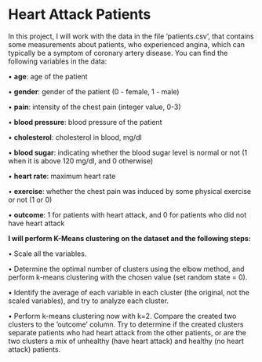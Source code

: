 # Heart Attack Patients

In this project, I will work with the data in the file ’patients.csv’, that contains some measurements about patients, who experienced angina, which can typically be a symptom of coronary
artery disease. You can find the following variables in the data:

• **age**: age of the patient

• **gender**: gender of the patient (0 - female, 1 - male)

• **pain**: intensity of the chest pain (integer value, 0-3)

• **blood pressure**: blood pressure of the patient

• **cholesterol**: cholesterol in blood, mg/dl

• **blood sugar**: indicating whether the blood sugar level is normal or not (1 when it is above 120 mg/dl, and 0 otherwise)

• **heart rate**: maximum heart rate

• **exercise**: whether the chest pain was induced by some physical exercise or not (1 or 0)

• **outcome**: 1 for patients with heart attack, and 0 for patients who did not have heart attack


**I will perform K-Means clustering on the dataset and the following steps:**

• Scale all the variables.

• Determine the optimal number of clusters using the elbow method, and perform k-means clustering with the chosen value (set random state = 0).

• Identify the average of each variable in each cluster (the original, not the scaled variables), and try to analyze each cluster.

• Perform k-means clustering now with k=2. Compare the created two clusters to the ’outcome’ column. Try to determine if the created clusters separate patients who had heart attack from the other patients, or are the two clusters a mix of unhealthy (have heart attack) and healthy (no heart attack) patients.
